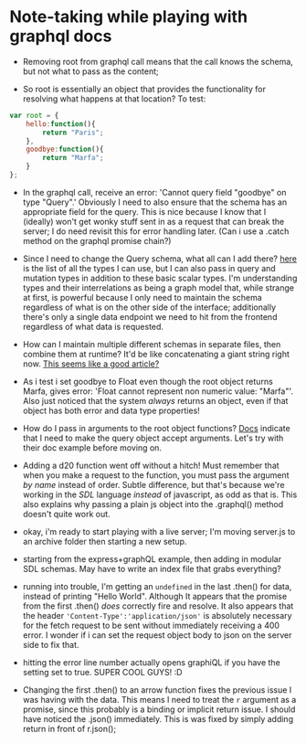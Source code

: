 # Note-taking while playing with graphql docs

- Removing root from graphql call means that the call knows the schema, but not what to pass as the content;

- So root is essentially an object that provides the functionality for resolving what happens at that location? To test:

```javascript
var root = {
    hello:function(){
        return "Paris";
    },
    goodbye:function(){
        return "Marfa";
    }
};
```

- In the graphql call, receive an error: 'Cannot query field "goodbye" on type "Query".' Obviously I need to also ensure that the schema has an appropriate field for the query. This is nice because I know that I (ideally) won't get wonky stuff sent in as a request that can break the server; I do need revisit this for error handling later. (Can i use a .catch method on the graphql promise chain?)

- Since I need to change the Query schema, what all can I add there? [here](https://graphql.org/learn/schema/#scalar-types) is the list of all the types I can use, but I can also pass in query and mutation types in addition to these basic scalar types. I'm understanding types and their interrelations as being a graph model that, while strange at first, is powerful because I only need to maintain the schema regardless of what is on the other side of the interface; additionally there's only a single data endpoint we need to hit from the frontend regardless of what data is requested.

- How can I maintain multiple different schemas in separate files, then combine them at runtime? It'd be like concatenating a giant string right now. [This seems like a good article?](https://blog.apollographql.com/modularizing-your-graphql-schema-code-d7f71d5ed5f2)

- As i test i set goodbye to Float even though the root object returns Marfa, gives error:  'Float cannot represent non numeric value: "Marfa"'. Also just noticed that the system _always_ returns an object, even if that object has both error and data type properties!

- How do I pass in arguments to the root object functions? [Docs](https://graphql.org/graphql-js/passing-arguments/) indicate that I need to make the query object accept arguments. Let's try with their doc example before moving on.

- Adding a d20 function went off without a hitch! Must remember that when you make a request to the function, you must pass the argument *by name* instead of order. Subtle difference, but that's because we're working in the *SDL* language _instead_ of javascript, as odd as that is. This also explains why passing a plain js object into the .graphql() method doesn't quite work out.

- okay, i'm ready to start playing with a live server; I'm moving server.js to an archive folder then starting a new setup.

- starting from the express+graphQL example, then adding in modular SDL schemas. May have to write an index file that grabs everything?

- running into trouble, I'm getting an `undefined` in the last .then() for data, instead of printing "Hello World". Although It appears that the promise from the first .then() _does_ correctly fire and resolve. It also appears that the header `'Content-Type':'application/json'` is absolutely necessary for the fetch request to be sent without immediately receiving a 400 error. I wonder if i can set the request object body to json on the server side to fix that. 

- hitting the error line number actually opens graphiQL if you have the setting set to true. SUPER COOL GUYS! :D

- Changing the first .then() to an arrow function fixes the previous issue I was having with the data. This means I need to treat the `r` argument as a promise, since this probably is a binding or implicit return issue. I should have noticed the .json() immediately. This is was fixed by simply adding return in front of r.json();

